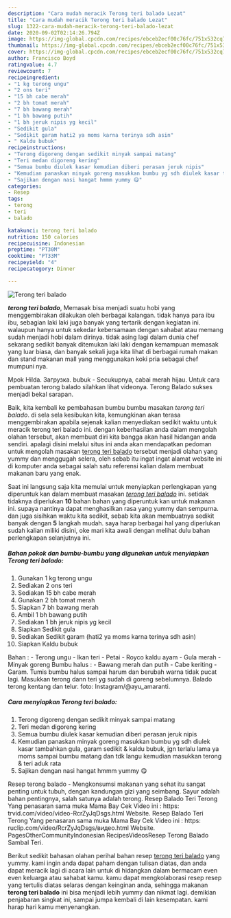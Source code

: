 ```yaml
---
description: "Cara mudah meracik Terong teri balado Lezat"
title: "Cara mudah meracik Terong teri balado Lezat"
slug: 1322-cara-mudah-meracik-terong-teri-balado-lezat
date: 2020-09-02T02:14:26.794Z
image: https://img-global.cpcdn.com/recipes/ebceb2ecf00c76fc/751x532cq70/terong-teri-balado-foto-resep-utama.jpg
thumbnail: https://img-global.cpcdn.com/recipes/ebceb2ecf00c76fc/751x532cq70/terong-teri-balado-foto-resep-utama.jpg
cover: https://img-global.cpcdn.com/recipes/ebceb2ecf00c76fc/751x532cq70/terong-teri-balado-foto-resep-utama.jpg
author: Francisco Boyd
ratingvalue: 4.7
reviewcount: 7
recipeingredient:
- "1 kg terong ungu"
- "2 ons teri"
- "15 bh cabe merah"
- "2 bh tomat merah"
- "7 bh bawang merah"
- "1 bh bawang putih"
- "1 bh jeruk nipis yg kecil"
- "Sedikit gula"
- "Sedikit garam hati2 ya moms karna terinya sdh asin"
- " Kaldu bubuk"
recipeinstructions:
- "Terong digoreng dengan sedikit minyak sampai matang"
- "Teri medan digoreng kering"
- "Semua bumbu diulek kasar kemudian diberi perasan jeruk nipis"
- "Kemudian panaskan minyak goreng masukkan bumbu yg sdh diulek kasar tambahkan gula, garam sedikit &amp; kaldu bubuk, jgn terlalu lama ya moms sampai bumbu matang dan tdk langu kemudian masukkan terong &amp; teri aduk rata"
- "Sajikan dengan nasi hangat hmmm yummy 😋"
categories:
- Resep
tags:
- terong
- teri
- balado

katakunci: terong teri balado 
nutrition: 150 calories
recipecuisine: Indonesian
preptime: "PT30M"
cooktime: "PT33M"
recipeyield: "4"
recipecategory: Dinner

---
```



![Terong teri balado](https://img-global.cpcdn.com/recipes/ebceb2ecf00c76fc/751x532cq70/terong-teri-balado-foto-resep-utama.jpg)

<b><i>terong teri balado</i></b>, Memasak bisa menjadi suatu hobi yang menggembirakan dilakukan oleh berbagai kalangan. tidak hanya para ibu ibu, sebagian laki laki juga banyak yang tertarik dengan kegiatan ini. walaupun hanya untuk sekedar kebersamaan dengan sahabat atau memang sudah menjadi hobi dalam dirinya. tidak asing lagi dalam dunia chef sekarang sedikit banyak ditemukan laki laki dengan kemampuan memasak yang luar biasa, dan banyak sekali juga kita lihat di berbagai rumah makan dan stand makanan mall yang menggunakan koki pria sebagai chef mumpuni nya.

Mpok Hilda. Загрузка. bubuk - Secukupnya, cabai merah hijau. Untuk cara pembuatan terong balado silahkan lihat videonya. Terong Balado sukses menjadi bekal sarapan.

Baik, kita kembali ke pembahasan bumbu bumbu masakan <i>terong teri balado</i>. di sela sela kesibukan kita, kemungkinan akan terasa menggembirakan apabila sejenak kalian menyediakan sedikit waktu untuk meracik terong teri balado ini. dengan keberhasilan anda dalam mengolah olahan tersebut, akan membuat diri kita bangga akan hasil hidangan anda sendiri. apalagi disini melalui situs ini anda akan mendapatkan pedoman untuk mengolah masakan <u>terong teri balado</u> tersebut menjadi olahan yang yummy dan menggugah selera, oleh sebab itu ingat ingat alamat website ini di komputer anda sebagai salah satu referensi kalian dalam membuat makanan baru yang enak.


Saat ini langsung saja kita memulai untuk menyiapkan perlengkapan yang diperuntuk kan dalam membuat masakan <u><i>terong teri balado</i></u> ini. setidak tidaknya diperlukan <b>10</b> bahan bahan yang diperuntuk kan untuk makanan ini. supaya nantinya dapat menghasilkan rasa yang yummy dan sempurna. dan juga sisihkan waktu kita sedikit, sebab kita akan membuatnya sedikit banyak dengan <b>5</b> langkah mudah. saya harap berbagai hal yang diperlukan sudah kalian miliki disini, oke mari kita awali dengan melihat dulu bahan perlengkapan selanjutnya ini.

<!--inarticleads1-->

##### Bahan pokok dan bumbu-bumbu yang digunakan untuk menyiapkan Terong teri balado:

1. Gunakan 1 kg terong ungu
1. Sediakan 2 ons teri
1. Sediakan 15 bh cabe merah
1. Gunakan 2 bh tomat merah
1. Siapkan 7 bh bawang merah
1. Ambil 1 bh bawang putih
1. Sediakan 1 bh jeruk nipis yg kecil
1. Siapkan Sedikit gula
1. Sediakan Sedikit garam (hati2 ya moms karna terinya sdh asin)
1. Siapkan  Kaldu bubuk


Bahan : - Terong ungu - Ikan teri - Petai - Royco kaldu ayam - Gula merah - Minyak goreng Bumbu halus : - Bawang merah dan putih - Cabe keriting - Garam. Tumis bumbu halus sampai harum dan berubah warna tidak pucat lagi. Masukkan terong dann teri yg sudah di goreng sebelumnya. Balado terong kentang dan telur. foto: Instagram/@ayu_amaranti. 

<!--inarticleads2-->

##### Cara menyiapkan Terong teri balado:

1. Terong digoreng dengan sedikit minyak sampai matang
1. Teri medan digoreng kering
1. Semua bumbu diulek kasar kemudian diberi perasan jeruk nipis
1. Kemudian panaskan minyak goreng masukkan bumbu yg sdh diulek kasar tambahkan gula, garam sedikit &amp; kaldu bubuk, jgn terlalu lama ya moms sampai bumbu matang dan tdk langu kemudian masukkan terong &amp; teri aduk rata
1. Sajikan dengan nasi hangat hmmm yummy 😋


Resep terong balado - Mengkonsumsi makanan yang sehat itu sangat penting untuk tubuh, dengan kandungan gizi yang seimbang. Sayur adalah bahan pentingnya, salah satunya adalah terong. Resep Balado Teri Terong Yang penasaran sama muka Mama Bay Cek Video ini : https: trvid.com/video/video-RcrZyJqDsgs.html Website. Resep Balado Teri Terong Yang penasaran sama muka Mama Bay Cek Video ini : https: ruclip.com/video/RcrZyJqDsgs/видео.html Website. PagesOtherCommunityIndonesian RecipesVideosResep Terong Balado Sambal Teri. 

Berikut sedikit bahasan olahan perihal bahan resep <u>terong teri balado</u> yang yummy. kami ingin anda dapat paham dengan tulisan diatas, dan anda dapat meracik lagi di acara lain untuk di hidangkan dalam bermacam even even keluarga atau sahabat kamu. kamu dapat mengkolaborasi resep resep yang tertulis diatas selaras dengan keinginan anda, sehingga makanan <b>terong teri balado</b> ini bisa menjadi lebih yummy dan nikmat lagi. demikian penjabaran singkat ini, sampai jumpa kembali di lain kesempatan. kami harap hari kamu menyenangkan.
